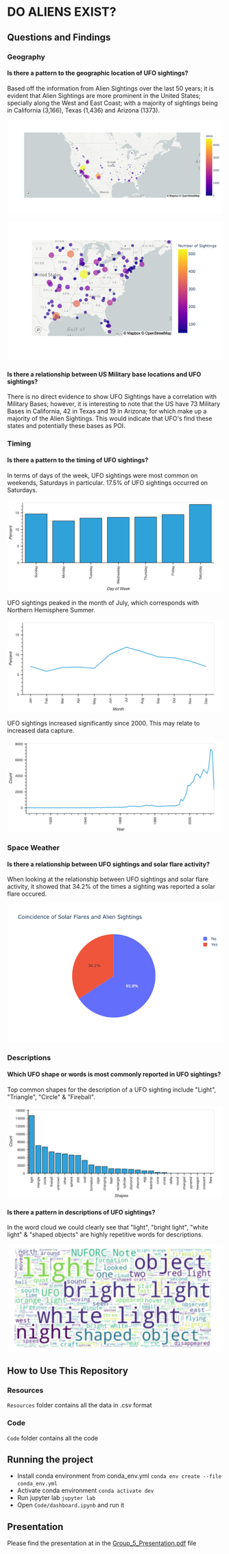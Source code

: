 # DO ALIENS EXIST?

## Questions and Findings
### Geography
#### Is there a pattern to the geographic location of UFO sightings?
Based off the information from Alien Sightings over the last 50 years; it is evident that Alien Sightings are more prominent in the United States; specially along the West and East Coast; with a majority of sightings being in California (3,166), Texas (1,436) and Arizona (1373).

![alt text](/Images/1a_ufo_map.png)

![alt text](/Images/1b_ufo_map_zoomed.png)

#### Is there a relationship between US Military base locations and UFO sightings?
There is no direct evidence to show UFO Sightings have a correlation with Military Bases; however, it is interesting to note that the US have 73 Military Bases in California, 42 in Texas and 19 in Arizona; for which make up a majority of the Alien Sightings. This would indicate that UFO's find these states and potentially these bases as POI. 

### Timing
#### Is there a pattern to the timing of UFO sightings?
In terms of days of the week, UFO sightings were most common on weekends, Saturdays in particular. 17.5% of UFO sightings occurred on Saturdays.

![alt text](/Images/2a_days_of_week.png)

UFO sightings peaked in the month of July, which corresponds with Northern Hemisphere Summer.

![alt text](/Images/2b_months.png)

UFO sightings increased significantly since 2000. This may relate to increased data capture.

![alt text](/Images/2c_years.png)

### Space Weather
#### Is there a relationship between UFO sightings and solar flare activity?
When looking at the relationship between UFO sightings and solar flare activity, it showed that 34.2% of the times a sighting was reported a solar flare occured.

![alt text](/Images/3_solar_flares.png)

### Descriptions
#### Which UFO shape or words is most commonly reported in UFO sightings?
Top common shapes for the description of a UFO sighting include "Light", "Triangle", "Circle" & "Fireball".

![alt text](/Images/4a_ufo_shapes.png)

#### Is there a pattern in descriptions of UFO sightings?
In the word cloud we could clearly see that "light", "bright light", "white light" & "shaped objects" are highly repetitive words for descriptions.

![alt text](/Images/wordcloud.png)

## How to Use This Repository
### Resources
`Resources` folder contains all the data in .csv format

### Code
`Code` folder contains all the code

## Running the project

* Install conda environment from conda_env.yml
`conda env create --file conda_env.yml`
* Activate conda environment
`conda activate dev`
* Run jupyter lab
`jupyter lab`
* Open `Code/dashboard.ipynb` and run it

## Presentation
Please find the presentation at in the [Group_5_Presentation.pdf](Group_5_Presentation.pdf) file
